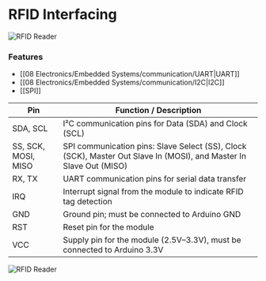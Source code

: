 
# RFID Interfacing

![RFID Reader](RFID%20Reader.png)
### Features
- [[08 Electronics/Embedded Systems/communication/UART|UART]]
- [[08 Electronics/Embedded Systems/communication/I2C|I2C]]
- [[SPI]]

| Pin                 | Function / Description                                                                                             |
| ------------------- | ------------------------------------------------------------------------------------------------------------------ |
| SDA, SCL            | I²C communication pins for Data (SDA) and Clock (SCL)                                                              |
| SS, SCK, MOSI, MISO | SPI communication pins: Slave Select (SS), Clock (SCK), Master Out Slave In (MOSI), and Master In Slave Out (MISO) |
| RX, TX              | UART communication pins for serial data transfer                                                                   |
| IRQ                 | Interrupt signal from the module to indicate RFID tag detection                                                    |
| GND                 | Ground pin; must be connected to Arduino GND                                                                       |
| RST                 | Reset pin for the module                                                                                           |
| VCC                 | Supply pin for the module (2.5V–3.3V), must be connected to Arduino 3.3V                                           |

![RFID Reader](RFID%20Reader-1.png)

